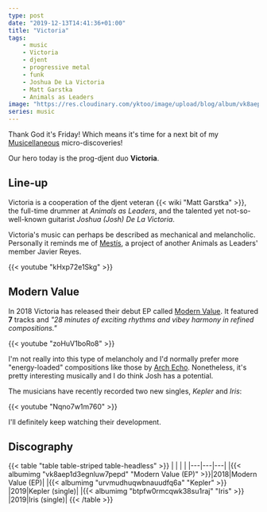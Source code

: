 ```yaml
---
type: post
date: "2019-12-13T14:41:36+01:00"
title: "Victoria"
tags:
    - music
    - Victoria
    - djent
    - progressive metal
    - funk
    - Joshua De La Victoria
    - Matt Garstka
    - Animals as Leaders
image: "https://res.cloudinary.com/yktoo/image/upload/blog/album/vk8aep1d3egnluw7pepd.jpg"
series: music
---
```


Thank God it's Friday! Which means it's time for a next bit of my [Musicellaneous](/series/music) micro-discoveries!

Our hero today is the prog-djent duo **Victoria**.

<!--more-->

## Line-up

Victoria is a cooperation of the djent veteran {{< wiki "Matt Garstka" >}}, the full-time drummer at *Animals as Leaders*, and the talented yet not-so-well-known guitarist *Joshua (Josh) De La Victoria*.

Victoria's music can perhaps be described as mechanical and melancholic. Personally it reminds me of [Mestís](/videoartists/mestís), a project of another Animals as Leaders' member Javier Reyes.

{{< youtube "kHxp72e1Skg" >}}

## Modern Value

In 2018 Victoria has released their debut EP called [Modern Value](https://matt-garstka.myshopify.com/products/modern-value-ep). It featured **7** tracks and *"28 minutes of exciting rhythms and vibey harmony in refined compositions."*

{{< youtube "zoHuV1boRo8" >}}

I'm not really into this type of melancholy and I'd normally prefer more "energy-loaded" compositions like those by [Arch Echo](0480). Nonetheless, it's pretty interesting musically and I do think Josh has a potential.

The musicians have recently recorded two new singles, *Kepler* and *Iris*:

{{< youtube "Nqno7w1m760" >}}

I'll definitely keep watching their development.

## Discography

{{< table "table table-striped table-headless" >}}
|   |   |   |
|---|---|---|
|{{< albumimg "vk8aep1d3egnluw7pepd" "Modern Value (EP)" >}}|2018|Modern Value (EP)|
|{{< albumimg "urvmudhuqwbnauudfq6a" "Kepler" >}}           |2019|Kepler (single)|
|{{< albumimg "btpfw0rmcqwk38su1raj" "Iris" >}}             |2019|Iris (single)|
{{< /table >}}
